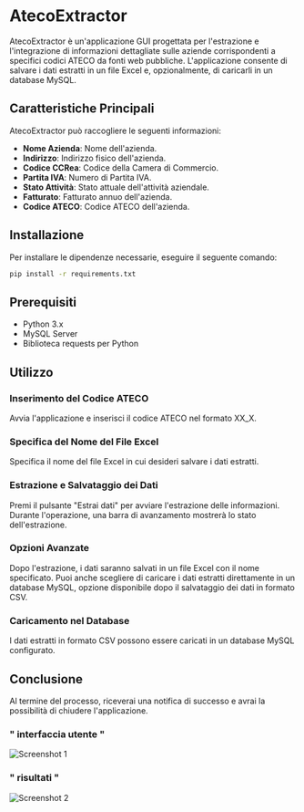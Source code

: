 
# AtecoExtractor

AtecoExtractor è un'applicazione GUI progettata per l'estrazione e l'integrazione di informazioni dettagliate sulle aziende corrispondenti a specifici codici ATECO da fonti web pubbliche. L'applicazione consente di salvare i dati estratti in un file Excel e, opzionalmente, di caricarli in un database MySQL.

## Caratteristiche Principali

AtecoExtractor può raccogliere le seguenti informazioni:

- **Nome Azienda**: Nome dell'azienda.
- **Indirizzo**: Indirizzo fisico dell'azienda.
- **Codice CCRea**: Codice della Camera di Commercio.
- **Partita IVA**: Numero di Partita IVA.
- **Stato Attività**: Stato attuale dell'attività aziendale.
- **Fatturato**: Fatturato annuo dell'azienda.
- **Codice ATECO**: Codice ATECO dell'azienda.

## Installazione

Per installare le dipendenze necessarie, eseguire il seguente comando:

```bash
pip install -r requirements.txt
```

## Prerequisiti

- Python 3.x
- MySQL Server
- Biblioteca requests per Python

## Utilizzo

### Inserimento del Codice ATECO

Avvia l'applicazione e inserisci il codice ATECO nel formato XX_X.

### Specifica del Nome del File Excel

Specifica il nome del file Excel in cui desideri salvare i dati estratti.

### Estrazione e Salvataggio dei Dati

Premi il pulsante "Estrai dati" per avviare l'estrazione delle informazioni. Durante l'operazione, una barra di avanzamento mostrerà lo stato dell'estrazione.

### Opzioni Avanzate

Dopo l'estrazione, i dati saranno salvati in un file Excel con il nome specificato. Puoi anche scegliere di caricare i dati estratti direttamente in un database MySQL, opzione disponibile dopo il salvataggio dei dati in formato CSV.

### Caricamento nel Database

I dati estratti in formato CSV possono essere caricati in un database MySQL configurato.

## Conclusione

Al termine del processo, riceverai una notifica di successo e avrai la possibilità di chiudere l'applicazione.


### " interfaccia utente "
![Screenshot 1](https://github.com/Lorenzozero/AtecoExtractor/assets/77022961/dfd8f28a-650c-467f-9e46-1c999c202775)

### " risultati "
![Screenshot 2](https://github.com/Lorenzozero/AtecoExtractor/assets/77022961/7dfd7e9c-f030-438c-978d-7ab3aa705e16)


